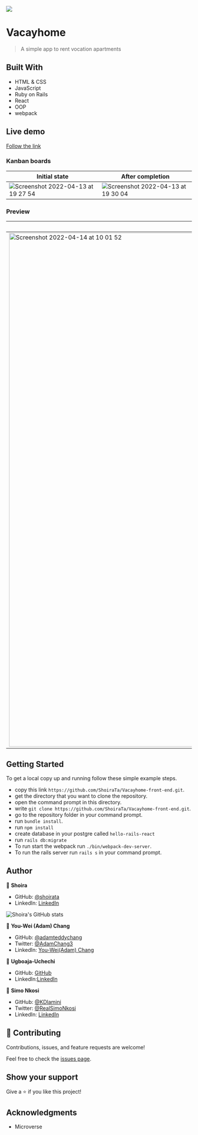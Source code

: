 ![](https://img.shields.io/badge/Microverse-blueviolet)

# Vacayhome 

> A simple app to rent vocation apartments

## Built With

- HTML & CSS
- JavaScript
- Ruby on Rails
- React
- OOP
- webpack

## Live demo

[Follow the link](https://vacay-home.netlify.app/)



### Kanban boards

Initial state | After completion
------------- | -------------
![Screenshot 2022-04-13 at 19 27 54](https://user-images.githubusercontent.com/63560332/163344756-149baf49-d361-4356-9f4d-ac017c0401b6.png)  | ![Screenshot 2022-04-13 at 19 30 04](https://user-images.githubusercontent.com/63560332/163344735-fc688899-73a4-4c85-9fab-759d2bbebc58.png)

### Preview

Homepage | Reservations page
------------- | -------------
<img width="1392" alt="Screenshot 2022-04-14 at 10 01 52" src="https://user-images.githubusercontent.com/63560332/163343421-7f80f067-c46d-4fc0-9d8d-ec92b4572e07.png"> | <img width="1392" alt="Screenshot 2022-04-14 at 10 02 08" src="https://user-images.githubusercontent.com/63560332/163343425-c2c2a6b8-0b62-48f4-9ba7-bb501c124446.png">

## Getting Started

To get a local copy up and running follow these simple example steps.

- copy this link `https://github.com/ShoiraTa/Vacayhome-front-end.git`.
- get the directory that you want to clone the repository.
- open the command prompt in this directory.
- write `git clone https://github.com/ShoiraTa/Vacayhome-front-end.git`.
- go to the repository folder in your command prompt.
- run `bundle install`.
- run `npm install`
- create database in your postgre called `hello-rails-react`
- run `rails db:migrate`
- To run start the webpack run `./bin/webpack-dev-server`.
- To run the rails server run  `rails s` in your command prompt.

## Author

👤 **Shoira**

- GitHub: [@shoirata](https://github.com/shoirata)
- LinkedIn: [LinkedIn](https://www.linkedin.com/in/shoira-tashpulatova-bab4a7122/)

![Shoira's GitHub stats](https://github-readme-stats.vercel.app/api?username=shoirata&count_private=true&theme=dark&show_icons=true)

👤 **You-Wei (Adam) Chang** 
- GitHub: [@adamteddychang](https://github.com/adamteddychang)
- Twitter: [@AdamChang3](https://twitter.com/AdamChang3) 
- LinkedIn: [You-Wei(Adam) Chang](https://www.linkedin.com/in/adamteddychang/)

👤 **Ugboaja-Uchechi**

- GitHub: [GitHub](https://github.com/Ugboaja-Uchechi)
- LinkedIn:[LinkedIn](https://www.linkedin.com/in/stephanie-ugboaja-930a2a216/)


👤 **Simo Nkosi**

- GitHub: [@KDlamini](https://github.com/KDlamini)
- Twitter: [@RealSimoNkosi](https://twitter.com/RealSimoNkosi)
- LinkedIn: [LinkedIn](https://www.linkedin.com/in/simo-nkosi-418523180/)


## 🤝 Contributing

Contributions, issues, and feature requests are welcome!

Feel free to check the [issues page](../../issues/).

## Show your support

Give a ⭐️ if you like this project!

## Acknowledgments

- Microverse
